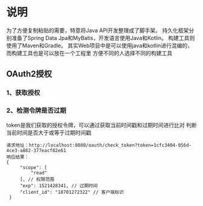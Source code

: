 # 说明
为了方便复制粘贴的需要，特意将Java API开发整理成了脚手架。
持久化框架分别准备了Spring Data Jpa和MyBatis，开发语言使用Java和Kotlin。
构建工具则使用了Maven和Gradle。
其实Web项目中是可以使用java和kotlin进行混编的，而构建工具也是可以放在一个工程里
方便不同的人选择不同的构建工具

## OAuth2授权

### 1、获取授权

### 2、检测令牌是否过期

token是我们获取的授权令牌，可以通过获取当前时间戳和过期时间进行比对
判断当前时间是否大于或等于过期时间戳

```
请求地址：http://localhost:8080/oauth/check_token?token=1cfc3404-056d-4ce3-a882-377eacf82e61
响应结果：
{
     "scope": [
         "read"
     ], // 权限范围
     "exp": 1521428341, // 过期时间
     "client_id": "18701272322" // 客户端标识
 }

```
